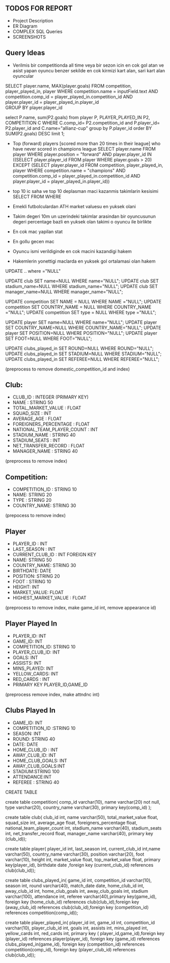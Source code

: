 ## TODOS FOR REPORT
- Project Description
- ER Diagram
- COMPLEX SQL Queries
- SCREENSHOTS


## Query Ideas
- Verilmis bir competitionda all time veya bir sezon icin en cok gol atan ve asist yapan oyuncu benzer sekilde en cok kirmizi kart alan, sari kart alan oyuncular


SELECT player.name, MAX(player.goals)
FROM competition, player_played_in, player
WHERE competition.name = inputField.text AND competition.comp_id = player_played_in.competition_id AND player.player_id = player_played_in.player_id  
GROUP BY player.player_id

select P.name, sum(P2.goals) from player P, PLAYER_PLAYED_IN P2, COMPETITION C WHERE C.comp_id= P2.competition_id and P.player_id= P2.player_id and C.name="allianz-cup" group by P.player_id order BY SUM(P2.goals) DESC limit 1;

- Top (forward) players [scored more than 20 times in their league] who have never scored in champions league
SELECT player.name
FROM player
WHERE player.position = "forward" AND player.player_id IN ((SELECT player.player_id
FROM player
WHERE player.goals > 20)
EXCEPT
(SELECT player.player_id
FROM competition, player_played_in, player
WHERE competition.name = "champions" AND competition.comp_id = player_played_in.competition_id AND player.player_id = player_played_in.player_id))


- top 10 ic saha ve top 10 deplasman maci kazanmis takimlarin kesisimi
SELECT
FROM
WHERE

- Emekli futbolculardan ATH market valuesu en yuksek olani
- Takim degeri 10m un uzerindeki takimlar arasindan bir oyuncusunun degeri percentage bazli en yuksek olan takimi o oyuncu ile birlikte
- En cok mac yapilan stat
- En gollu gecen mac
- Oyuncu ismi verildiginde en cok macini kazandigi hakem
- Hakemlerin yonettigi maclarda en yuksek gol ortalamasi olan hakem

UPDATE .. where ="NULL"


UPDATE club SET name=NULL WHERE name="NULL";
UPDATE club SET stadium_name=NULL WHERE stadium_name="NULL";
UPDATE club SET manager_name=NULL WHERE manager_name="NULL";

UPDATE competition SET NAME = NULL WHERE NAME ="NULL";
UPDATE competition SET COUNTRY_NAME = NULL WHERE COUNTRY_NAME ="NULL";
UPDATE competition SET type = NULL WHERE type ="NULL";


UPDATE player SET name=NULL WHERE name="NULL";
UPDATE player SET COUNTRY_NAME=NULL WHERE COUNTRY_NAME="NULL";
UPDATE player SET POSITION=NULL WHERE POSITION="NULL";
UPDATE player SET FOOT=NULL WHERE FOOT="NULL";


UPDATE clubs_played_in SET ROUND=NULL WHERE ROUND="NULL";
UPDATE clubs_played_in SET STADIUM=NULL WHERE STADIUM="NULL";
UPDATE clubs_played_in SET REFEREE=NULL WHERE REFEREE="NULL";

(preprocess to remove domestic_competition_id and index)
## Club:
- CLUB_ID : INTEGER (PRIMARY KEY)
- NAME : STRING 50
- TOTAL_MARKET_VALUE : FLOAT
- SQUAD_SIZE : INT
- AVERAGE_AGE : FLOAT
- FOREIGNERS_PERCENTAGE : FLOAT
- NATIONAL_TEAM_PLAYER_COUNT : INT
- STADIUM_NAME : STRING 40
- STADIUM_SEATS : INT
- NET_TRANSFER_RECORD : FLOAT
- MANAGER_NAME : STRING 40

(preprocess to remove index)
## Competition:
- COMPETITION_ID : STRING  10
- NAME: STRING  20
- TYPE : STRING 20
- COUNTRY_NAME: STRING 30




(prepocess to remove index)
## Player
- PLAYER_ID : INT
- LAST_SEASON : INT
- CURRENT_CLUB_ID : INT FOREIGN KEY
- NAME: STRING 50
- COUNTRY_NAME: STRING 30
- BIRTHDATE: DATE
- POSITION: STRING 20
- FOOT : STRING 10
- HEIGHT: INT
- MARKET_VALUE: FLOAT
- HIGHEST_MARKET_VALUE : FLOAT


(preprocess to remove index, make game_id int, remove appearance id)
## Player Played In
- PLAYER_ID: INT
- GAME_ID: INT
- COMPETITION_ID: STRING 10
- PLAYER_CLUB_ID: INT
- GOALS: INT
- ASSISTS: INT
- MINS_PLAYED: INT
- YELLOW_CARDS: INT
- RED_CARDS : INT
- PRIMARY KEY PLAYER_ID,GAME_ID



(preprocess remove index, make attndnc int)
## Clubs Played In
- GAME_ID: INT
- COMPETITION_ID :STRING 10
- SEASON: INT
- ROUND: STRING 40
- DATE: DATE
- HOME_CLUB_ID : INT
- AWAY_CLUB_ID: INT
- HOME_CLUB_GOALS: INT
- AWAY_CLUB_GOALS:INT
- STADIUM:STRING 100
- ATTENDANCE:INT
- REFEREE : STRING 40

CREATE TABLE 

create table competition( comp_id varchar(10), name varchar(20) not null, type varchar(20), country_name varchar(30), primary key(comp_id) );

create table club( club_id int, name varchar(50), total_market_value float, squad_size int, average_age float, foreigners_percentage float, national_team_player_count int, stadium_name varchar(40), stadium_seats int, net_transfer_record float, manager_name varchar(40), primary key (club_id));

create table player( player_id int, last_season int, current_club_id int,name varchar(50), country_name varchar(30), position varchar(20), foot varchar(10), height int, market_value float, top_market_value float, primary key(player_id), birthdate date ,foreign key (current_club_id) references club(club_id));

create table clubs_played_in( game_id int, competition_id varchar(10), season int, round varchar(40), match_date date, home_club_id int, away_club_id int, home_club_goals int, away_club_goals int, stadium varchar(100), attendance int, referee varchar(40),primary key(game_id),
foreign key (home_club_id) references club(club_id),foreign key (away_club_id) references club(club_id),foreign key (competition_id) references competition(comp_id));

create table player_played_in( player_id int, game_id int, competition_id varchar(10), player_club_id int, goals int, assists int, mins_played int, yellow_cards int, red_cards int, primary key ( player_id,game_id),foreign key (player_id) references player(player_id), foreign key (game_id) references clubs_played_in(game_id), foreign key (competition_id) references competition(comp_id), foreign key (player_club_id) references club(club_id));
